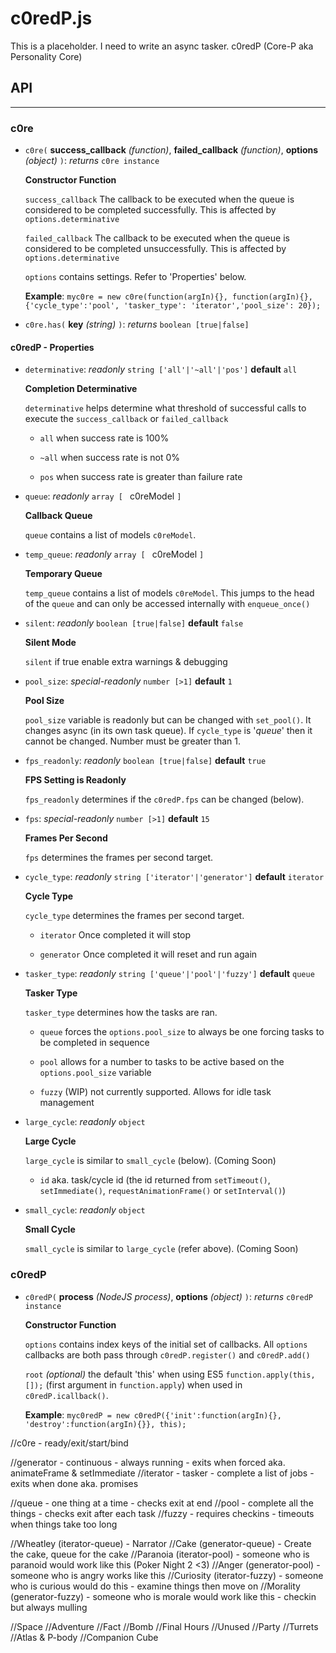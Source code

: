 # c0redP.js

This is a placeholder.  I need to write an async tasker.  c0redP (Core-P aka Personality Core)

## API
-----------

### c0re

* `c0re(` **success_callback** *(function)*, **failed_callback** *(function)*, **options** *(object)* `)`: *returns* `c0re instance`

  **Constructor Function**

  `success_callback` The callback to be executed when the queue is considered to be completed successfully.  This is affected by `options.determinative`

  `failed_callback` The callback to be executed when the queue is considered to be completed unsuccessfully.  This is affected by `options.determinative`

  `options` contains settings. Refer to 'Properties' below.

  **Example**: `myc0re = new c0re(function(argIn){}, function(argIn){}, {'cycle_type':'pool', 'tasker_type': 'iterator','pool_size': 20});`

* `c0re.has(` **key** *(string)* `)`: *returns* `boolean [true|false]`

#### c0redP - Properties

* `determinative`: *readonly* `string ['all'|'~all'|'pos']` **default** `all`

  **Completion Determinative**

  `determinative` helps determine what threshold of successful calls to execute the `success_callback` or `failed_callback`

  * `all` when success rate is 100%

  * `~all` when success rate is not 0%

  * `pos` when success rate is greater than failure rate

* `queue`: *readonly* `array [ ` c0reModel `]`

  **Callback Queue**

  `queue` contains a list of models `c0reModel`.

* `temp_queue`: *readonly* `array [ ` c0reModel `]`

  **Temporary Queue**

  `temp_queue` contains a list of models `c0reModel`.  This jumps to the head of the `queue` and can only be accessed internally with `enqueue_once()`


* `silent`: *readonly* `boolean [true|false]` **default** `false`

  **Silent Mode**

  `silent` if true enable extra warnings & debugging

* `pool_size`: *special-readonly* `number [>1]` **default** `1`

  **Pool Size**

  `pool_size` variable is readonly but can be changed with `set_pool()`.  It changes async (in its own task queue).  If `cycle_type` is '*queue*' then it cannot be changed.  Number must be greater than 1.

* `fps_readonly`: *readonly* `boolean [true|false]` **default** `true`

  **FPS Setting is Readonly**

  `fps_readonly` determines if the `c0redP.fps` can be changed (below).

* `fps`: *special-readonly* `number [>1]` **default** `15`

  **Frames Per Second**

  `fps` determines the frames per second target.

* `cycle_type`: *readonly* `string ['iterator'|'generator']` **default** `iterator`

  **Cycle Type**

  `cycle_type` determines the frames per second target.

  * `iterator` Once completed it will stop

  * `generator` Once completed it will reset and run again

* `tasker_type`: *readonly* `string ['queue'|'pool'|'fuzzy']` **default** `queue`

  **Tasker Type**

  `tasker_type` determines how the tasks are ran.

  * `queue` forces the `options.pool_size` to always be one forcing tasks to be completed in sequence

  * `pool` allows for a number to tasks to be active based on the `options.pool_size` variable

  * `fuzzy` (WIP) not currently supported.  Allows for idle task management

* `large_cycle`: *readonly* `object`

  **Large Cycle**

  `large_cycle`  is similar to `small_cycle` (below). (Coming Soon)

  * `id` aka. task/cycle id (the id returned from `setTimeout()`, `setImmediate()`, `requestAnimationFrame()` or `setInterval()`)

* `small_cycle`: *readonly* `object`

  **Small Cycle**

  `small_cycle` is similar to `large_cycle` (refer above). (Coming Soon)


### c0redP

* `c0redP(` **process** *(NodeJS process)*, **options** *(object)* `)`: *returns* `c0redP instance`

  **Constructor Function**

  `options` contains index keys of the initial set of callbacks. All `options` callbacks are both pass through `c0redP.register()` and `c0redP.add()`

  `root` *(optional)* the default 'this' when using ES5 `function.apply(this,[]);` (first argument in `function.apply`) when used in `c0redP.icallback()`.

  **Example**: `myc0redP = new c0redP({'init':function(argIn){}, 'destroy':function(argIn){}}, this);`







//c0re - ready/exit/start/bind

//generator - continuous - always running - exits when forced aka. animateFrame & setImmediate
//iterator - tasker - complete a list of jobs - exits when done aka. promises

//queue - one thing at a time - checks exit at end
//pool - complete all the things - checks exit after each task
//fuzzy - requires checkins - timeouts when things take too long



//Wheatley (iterator-queue) - Narrator
//Cake (generator-queue) - Create the cake, queue for the cake
//Paranoia (iterator-pool) - someone who is paranoid would work like this (Poker Night 2 <3)
//Anger (generator-pool) - someone who is angry works like this
//Curiosity (iterator-fuzzy) - someone who is curious would do this - examine things then move on
//Morality (generator-fuzzy) - someone who is morale would work like this - checkin but always mulling



//Space
//Adventure
//Fact
//Bomb
//Final Hours
//Unused
//Party
//Turrets
//Atlas & P-body
//Companion Cube
